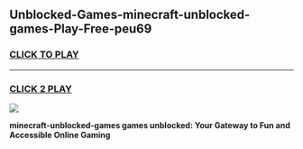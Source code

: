 
## Unblocked-Games-minecraft-unblocked-games-Play-Free-peu69
<h3>
<a href="https://premium76.site?title=minecraft-unblocked-games&ref=23A">CLICK TO PLAY</a></h3>
<hr>

<h3>
<a href="https://premium76.site?title=minecraft-unblocked-games&ref=23A">CLICK 2 PLAY</a>
  
</h3>

<a href="https://premium76.site?title=minecraft-unblocked-games&ref=23A"><img src="https://clearcache.store/games.png"></a>


**minecraft-unblocked-games games unblocked: Your Gateway to Fun and Accessible Online Gaming**
